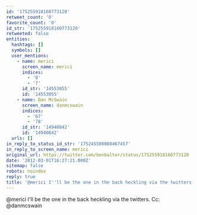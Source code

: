 ```yaml
---
id: '175255918160773120'
retweet_count: '0'
favorite_count: '0'
id_str: '175255918160773120'
retweeted: false
entities:
  hashtags: []
  symbols: []
  user_mentions:
    - name: merici
      screen_name: merici
      indices:
        - '0'
        - '7'
      id_str: '14553055'
      id: '14553055'
    - name: Dan McSwain
      screen_name: danmcswain
      indices:
        - '67'
        - '78'
      id_str: '14940842'
      id: '14940842'
  urls: []
in_reply_to_status_id_str: '175245500088467457'
in_reply_to_screen_name: merici
original_url: https://twitter.com/benbalter/status/175255918160773120
date: '2012-03-01T16:27:21.000Z'
sitemap: false
robots: noindex
reply: true
title: '@merici I''ll be the one in the back heckling via the twitters. Cc: @danmcswain'
---
```


@merici I'll be the one in the back heckling via the twitters. Cc: @danmcswain